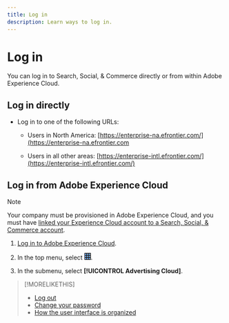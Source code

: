 ```yaml
---
title: Log in
description: Learn ways to log in.
---
```

# Log in

You can log in to Search, Social, & Commerce directly or from within Adobe Experience Cloud.

## Log in directly

* Log in to one of the following URLs:

  * Users in North America: [https://enterprise-na.efrontier.com/](https://enterprise-na.efrontier.com
  
  * Users in all other areas: [https://enterprise-intl.efrontier.com/](https://enterprise-intl.efrontier.com/)

## Log in from Adobe Experience Cloud

>[!NOTE]
>
>Your company must be provisioned in Adobe Experience Cloud, and you must have [linked your Experience Cloud account to a Search, Social, & Commerce account](https://experiencecloud.adobe.com/resources/help/en_US/mcloud/organizations.html).

1. [Log in to Adobe Experience Cloud](https://experienceleague.adobe.com/docs/core-services/interface/experience-cloud.html#signin).

1. In the top menu, select ![solution selector](/help/search-social-commerce/assets/menu-icon.png "solution selector").

1. In the submenu, select **[!UICONTROL Advertising Cloud]**.

>[!MORELIKETHIS]
>
>* [Log out](log-out.md)
>* [Change your password](/help/search-social-commerce/tools/password-change.md)
>* [How the user interface is organized](user-interface.md)
